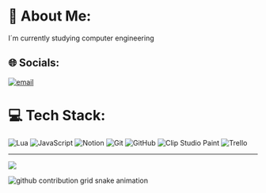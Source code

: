 # 💫 About Me:
I´m currently studying computer engineering


## 🌐 Socials:
[![email](https://img.shields.io/badge/Email-D14836?logo=gmail&logoColor=white)](mailto:felipe.soares@sou.inteli.edu.br) 

# 💻 Tech Stack:
![Lua](https://img.shields.io/badge/lua-%232C2D72.svg?style=for-the-badge&logo=lua&logoColor=white) ![JavaScript](https://img.shields.io/badge/javascript-%23323330.svg?style=for-the-badge&logo=javascript&logoColor=%23F7DF1E) ![Notion](https://img.shields.io/badge/Notion-%23000000.svg?style=for-the-badge&logo=notion&logoColor=white) ![Git](https://img.shields.io/badge/git-%23F05033.svg?style=for-the-badge&logo=git&logoColor=white) ![GitHub](https://img.shields.io/badge/github-%23121011.svg?style=for-the-badge&logo=github&logoColor=white) ![Clip Studio Paint](https://img.shields.io/badge/ClipStudioPaint-%23CFD3D3.svg?style=for-the-badge&logo=ClipStudioPaint&logoColor=white) ![Trello](https://img.shields.io/badge/Trello-%23026AA7.svg?style=for-the-badge&logo=Trello&logoColor=white)

---
[![](https://visitcount.itsvg.in/api?id=gubidev&icon=0&color=0)](https://visitcount.itsvg.in)

<!-- Proudly created with GPRM ( https://gprm.itsvg.in ) -->
<picture>
  <source media="(prefers-color-scheme: dark)" srcset="https://raw.githubusercontent.com/liviatavares/liviatavares/output/github-contribution-grid-snake-dark.svg">
  <source media="(prefers-color-scheme: light)" srcset="https://raw.githubusercontent.com/liviatavares/YourUser/liviatavares/github-contribution-grid-snake.svg">
  <img alt="github contribution grid snake animation" src="https://raw.githubusercontent.com/liviatavares/YourUser/liviatavares/github-contribution-grid-snake.svg">
</picture>
